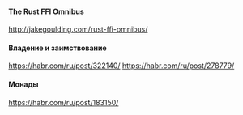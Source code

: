 
#### The Rust FFI Omnibus
http://jakegoulding.com/rust-ffi-omnibus/

#### Владение и заимствование
https://habr.com/ru/post/322140/
https://habr.com/ru/post/278779/

#### Монады 
https://habr.com/ru/post/183150/

